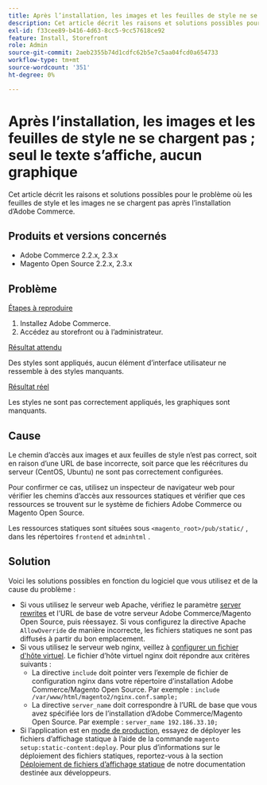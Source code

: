 ```yaml
---
title: Après l’installation, les images et les feuilles de style ne se chargent pas ; seul le texte s’affiche, aucun graphique
description: Cet article décrit les raisons et solutions possibles pour le problème où les feuilles de style et les images ne se chargent pas après l’installation d’Adobe Commerce.
exl-id: f33cee89-b416-4d63-8cc5-9cc57618ce92
feature: Install, Storefront
role: Admin
source-git-commit: 2aeb2355b74d1cdfc62b5e7c5aa04fcd0a654733
workflow-type: tm+mt
source-wordcount: '351'
ht-degree: 0%

---
```


# Après l’installation, les images et les feuilles de style ne se chargent pas ; seul le texte s’affiche, aucun graphique

Cet article décrit les raisons et solutions possibles pour le problème où les feuilles de style et les images ne se chargent pas après l’installation d’Adobe Commerce.

## Produits et versions concernés

* Adobe Commerce 2.2.x, 2.3.x
* Magento Open Source 2.2.x, 2.3.x

## Problème

<u>Étapes à reproduire</u>

1. Installez Adobe Commerce.
1. Accédez au storefront ou à l’administrateur.

<u>Résultat attendu</u>

Des styles sont appliqués, aucun élément d’interface utilisateur ne ressemble à des styles manquants.

<u>Résultat réel</u>

Les styles ne sont pas correctement appliqués, les graphiques sont manquants.

## Cause

Le chemin d’accès aux images et aux feuilles de style n’est pas correct, soit en raison d’une URL de base incorrecte, soit parce que les réécritures du serveur (CentOS, Ubuntu) ne sont pas correctement configurées.

Pour confirmer ce cas, utilisez un inspecteur de navigateur web pour vérifier les chemins d’accès aux ressources statiques et vérifier que ces ressources se trouvent sur le système de fichiers Adobe Commerce ou Magento Open Source.

Les ressources statiques sont situées sous `<magento_root>/pub/static/` , dans les répertoires `frontend` et `adminhtml` .

## Solution

Voici les solutions possibles en fonction du logiciel que vous utilisez et de la cause du problème :

* Si vous utilisez le serveur web Apache, vérifiez le paramètre [server rewrites](https://experienceleague.adobe.com/fr/docs/commerce-operations/installation-guide/prerequisites/web-server/apache#apache-rewrites-and-htaccess) et l’URL de base de votre serveur Adobe Commerce/Magento Open Source, puis réessayez. Si vous configurez la directive Apache `AllowOverride` de manière incorrecte, les fichiers statiques ne sont pas diffusés à partir du bon emplacement.
* Si vous utilisez le serveur web nginx, veillez à [configurer un fichier d&#39;hôte virtuel](https://experienceleague.adobe.com/fr/docs/commerce-operations/installation-guide/prerequisites/web-server/nginx). Le fichier d’hôte virtuel nginx doit répondre aux critères suivants :
   * La directive `include` doit pointer vers l’exemple de fichier de configuration nginx dans votre répertoire d’installation Adobe Commerce/Magento Open Source. Par exemple :    `include /var/www/html/magento2/nginx.conf.sample;`
   * La directive `server_name` doit correspondre à l’URL de base que vous avez spécifiée lors de l’installation d’Adobe Commerce/Magento Open Source. Par exemple : `server_name 192.186.33.10;`
* Si l’application est en [mode de production](https://experienceleague.adobe.com/fr/docs/commerce-operations/configuration-guide/setup/application-modes#production-mode), essayez de déployer les fichiers d’affichage statique à l’aide de la commande `magento setup:static-content:deploy`. Pour plus d’informations sur le déploiement des fichiers statiques, reportez-vous à la section [Déploiement de fichiers d’affichage statique](https://experienceleague.adobe.com/fr/docs/commerce-operations/installation-guide/tutorials/maintenance-mode) de notre documentation destinée aux développeurs.
